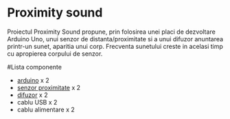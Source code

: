 # Proximity sound
Proiectul Proximity Sound propune, prin folosirea unei placi de dezvoltare Arduino Uno, unui senzor de distanta/proximitate si a unui difuzor anuntarea printr-un sunet, aparitia unui corp.
Frecventa sunetului creste in acelasi timp cu apropierea corpului de senzor.

#Lista componente

* [arduino](https://www.robofun.ro/arduino_uno_v3) x 2
* [senzor proximitate](https://www.robofun.ro/senzor_sharp_%20GP2D120XJ00F) x 2
* [difuzor](https://www.robofun.ro/minidifuzor-brick) x 2
* cablu USB x 2
* cablu alimentare x 2